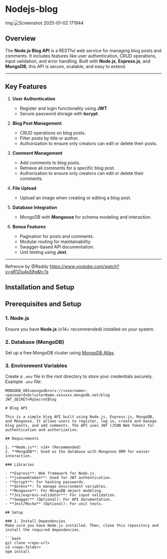 ﻿# Nodejs-blog
img
![Screenshot 2025-01-02 171944](https://github.com/user-attachments/assets/d96c7601-470f-4c4b-ba0b-d3ba324d2688)



## Overview

The **Node.js Blog API** is a RESTful web service for managing blog posts and comments. It includes features like user authentication, CRUD operations, input validation, and error handling. Built with **Node.js**, **Express.js**, and **MongoDB**, this API is secure, scalable, and easy to extend.

---

## Key Features

1. **User Authentication**
   - Register and login functionality using **JWT**.
   - Secure password storage with **bcrypt**.

2. **Blog Post Management**
   - CRUD operations on blog posts.
   - Filter posts by title or author.
   - Authorization to ensure only creators can edit or delete their posts.

3. **Comment Management**
   - Add comments to blog posts.
   - Retrieve all comments for a specific blog post.
   - Authorization to ensure only creators can edit or delete their comments.

4. **File Upload**
   - Upload an image when creating or editing a blog post.

5. **Database Integration**
   - MongoDB with **Mongoose** for schema modeling and interaction.

6. **Bonus Features**
   - Pagination for posts and comments.
   - Modular routing for maintainability.
   - Swagger-based API documentation.
   - Unit testing using **Jest**.

---

Refrence by @Raddy
https://www.youtube.com/watch?v=gR1Zlu4u58g&t=1s

## Installation and Setup

## Prerequisites and Setup  

### 1. Node.js  
Ensure you have **Node.js** (v14+ recommended) installed on your system.  

### 2. Database (MongoDB)  
Set up a free MongoDB cluster using [MongoDB Atlas](https://www.mongodb.com/cloud/atlas).  

### 3. Environment Variables  
Create a `.env` file in the root directory to store your credentials securely.  
Example `.env` file:  
```env
MONGODB_URI=mongodb+srv://<username>:<password>@clusterName.xxxxxxx.mongodb.net/blog
JWT_SECRET=MySecretBlog

# Blog API

This is a simple blog API built using Node.js, Express.js, MongoDB, and Mongoose. It allows users to register, log in, create and manage blog posts, and add comments. The API uses JWT (JSON Web Token) for authentication and authorization.

## Requirements

1. **Node.js**: v14+ (Recommended)
2. **MongoDB**: Used as the database with Mongoose ORM for easier interaction.

### Libraries

- **Express**: Web framework for Node.js.
- **jsonwebtoken**: Used for JWT authentication.
- **bcrypt**: For hashing passwords.
- **dotenv**: To manage environment variables.
- **Mongoose**: For MongoDB object modeling.
- **Joi/express-validator**: For input validation.
- **Swagger** (Optional): For API documentation.
- **Jest/Mocha** (Optional): For unit tests.

## Setup

### 1. Install Dependencies
Make sure you have Node.js installed. Then, clone this repository and install the required dependencies.

```bash
git clone <repo-url>
cd <repo-folder>
npm install



